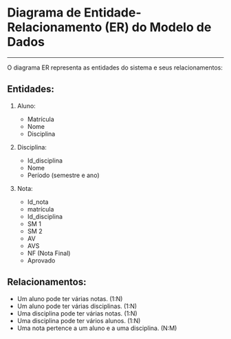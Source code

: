 # Diagrama de Entidade-Relacionamento (ER) do Modelo de Dados
---

O diagrama ER representa as entidades do sistema e seus relacionamentos:

## Entidades:

1. Aluno:
    - Matrícula
    - Nome
    - Disciplina
    
2. Disciplina:
    - Id_disciplina
    - Nome
    - Período (semestre e ano)

3. Nota:
    - Id_nota
    - matrícula
    - Id_disciplina
    - SM 1
    - SM 2
    - AV
    - AVS
    - NF (Nota Final)
    - Aprovado

## Relacionamentos:

- Um aluno pode ter várias notas. (1:N)
- Um aluno pode ter várias disciplinas. (1:N)
- Uma disciplina pode ter várias notas. (1:N)
- Uma disciplina pode ter vários alunos. (1:N)
- Uma nota pertence a um aluno e a uma disciplina. (N:M)